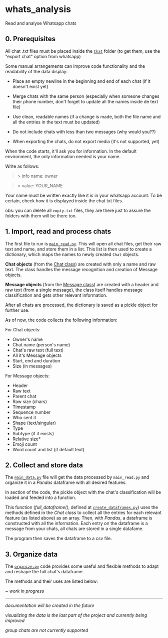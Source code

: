 # whats_analysis
Read and analyse Whatsapp chats

## 0. Prerequisites

All chat .txt files must be placed inside the [`Chat`](./Chats/ "Chat folder") folder (to get them, use the "export chat" option from whatsapp)

Some manual arrangements can improve code functionality and the readability of the data display:
- Place an empty newline in the beginning and end of each chat (if it doesn't exist yet)
- Merge chats with the same person (especially when someone changes their phone number, don't forget to update all the names inside de text file)
- Use clean, readable names (if a change is made, both the file name and all the entries in the text must be updated)

- Do not include chats with less than two messages (why would you??)
- When exporting the chats, do not export media (it's not supported, yet)

When the code starts, it'll ask you for information. In the default environment, the only information needed is your name.

Write as follows:
>\> info name: owner

>\> value: YOUR_NAME

Your name must be written exactly like it is in your whatsapp account. To be certain, check how it is displayed inside the chat txt files.

obs: you can delete all `empty.txt` files, they are there just to assure the folders with them will be there too.

## 1. Import, read and process chats

The first file to run is [`main_read.py`][mr].
This will open all chat files, get their raw text and name, and store them in a list.
This list is then used to create a dictionary, which maps the names to newly created `Chat` objects.

**Chat objects** (from the [Chat class][chat]) are created with only a name and raw text. The class handles the message recognition and creation of Message objects.

**Message objects** (from the [Message class][msg]) are created with a header and raw text (from a single message), the class itself handles message classification and gets other relevant information.

After all chats are processed, the dictionary is saved as a pickle object for further use.

As of now, the code collects the following information:

  For Chat objects:
  - Owner's name
  - Chat name (person's name)
  - Chat's raw text (full text)
  - All it's Message objects
  - Start, end and duration
  - Size (in messages)
  
  For Message objects:
  - Header
  - Raw text
  - Parent chat
  - Raw size (chars)
  - Timestamp
  - Sequence number
  - Who sent it
  - Shape (text/singular)
  - Type
  - Subtype (if it exists)
  - Relative size*
  - Emoji count
  - Word count and list (if default text)
  

## 2. Collect and store data

The [`main_data.py`][md] file will get the data processed by `main_read.py` and organize it in a _Pandas_ dataframe with all desired features.

In section of the code, the pickle object with the chat's classification will be loaded and feeded into a function.

This function (_full_dataframe()_, defined at [`create_dataframes.py`][cdf]) uses the methods defined in the _Chat class_ to collect all the entries for each relevant feature (as listed above) as an array. Then, with _Pandas_, a dataframe is constructed with all the information. Each entry on the dataframe is a message from your chats, all chats are stored in a single datafame.

The program then saves the dataframe to a csv file.


## 3. Organize data

The [`organize.py`][org] code provides some useful and flexible methods to adapt and reshape the full chat's dataframe.

The methods and their uses are listed below:

~ _work in progress_



______________________________________________________________________________

_documentation will be created in the future_

_visualizing the data is the last part of the project and currently being improved_

*group chats are not currently supported*

[//]: # (References go here)

[mr]: ./main_read.py (main_read.py file)
[md]: ./main_data.py (main_data.py file)
[chat]: ./chat.py (Chat class definition)
[msg]: ./message.py (Message class definition)
[org]: ./organize.py (organize.py file)
[cdf]: ./create_dataframes.py (full_dataframe method definition)
